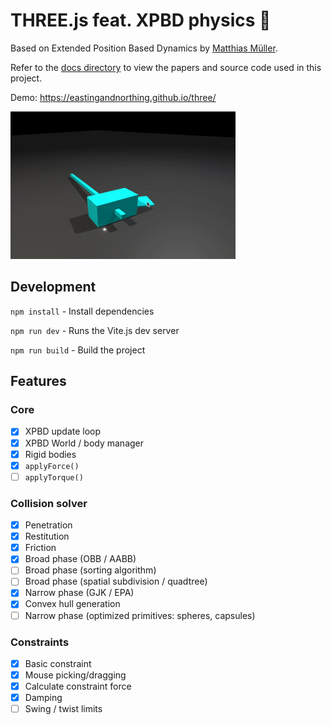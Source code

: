 # THREE.js feat. XPBD physics 🌈
Based on Extended Position Based Dynamics by [Matthias Müller](https://github.com/matthias-research). 

Refer to the [docs directory](./docs/) to view the papers and source code used in this project. 

Demo: https://eastingandnorthing.github.io/three/ 

![](videos/ezgif-5-2ca49911fb.gif)

## Development
`npm install` - Install dependencies

`npm run dev` - Runs the Vite.js dev server

`npm run build` - Build the project

## Features

### Core
- [x] XPBD update loop 
- [x] XPBD World / body manager
- [x] Rigid bodies
- [x] `applyForce()`
- [ ] `applyTorque()`

### Collision solver
- [x] Penetration
- [x] Restitution
- [x] Friction
- [x] Broad phase (OBB / AABB)
- [ ] Broad phase (sorting algorithm)
- [ ] Broad phase (spatial subdivision / quadtree)
- [x] Narrow phase (GJK / EPA)
- [x] Convex hull generation
- [ ] Narrow phase (optimized primitives: spheres, capsules)

### Constraints
- [x] Basic constraint
- [x] Mouse picking/dragging
- [x] Calculate constraint force
- [x] Damping
- [ ] Swing / twist limits
